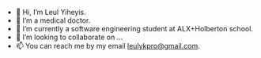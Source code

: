 - 👋 Hi, I’m Leul Yiheyis.
- 👀 I’m a medical doctor.
- 🌱 I’m currently a software engineering student at ALX+Holberton school.
- 💞️ I’m looking to collaborate on ...
- 📫 You can reach me by my email leulykpro@gmail.com.

<!---
leulyk/leulyk is a ✨ special ✨ repository because its `README.md` (this file) appears on your GitHub profile.
You can click the Preview link to take a look at your changes.
--->
